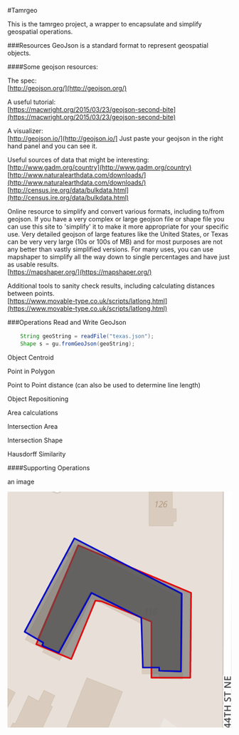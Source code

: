 

#Tamrgeo

This is the tamrgeo project, a wrapper to encapsulate and simplify geospatial operations.

###Resources
GeoJson is a standard format to represent geospatial objects.
  
####Some geojson resources:

The spec:  
[http://geojson.org/](http://geojson.org/)

A useful tutorial:  
[https://macwright.org/2015/03/23/geojson-second-bite](https://macwright.org/2015/03/23/geojson-second-bite)

A visualizer:  
[http://geojson.io/](http://geojson.io/]  Just paste your geojson in the right hand panel and you can see it.

Useful sources of data that might be interesting:  
[http://www.gadm.org/country](http://www.gadm.org/country)  
[http://www.naturalearthdata.com/downloads/](http://www.naturalearthdata.com/downloads/)  
[http://census.ire.org/data/bulkdata.html](http://census.ire.org/data/bulkdata.html)  


Online resource to simplify and convert various formats, including to/from geojson.  If you have a very complex or large geojson file or shape file you can use this site to 'simplify' it to make it more appropriate for your specific use.  Very detailed geojson of large features like the United States, or Texas can be very very large (10s or 100s of MB) and for most purposes are not any better than vastly simplified versions.  For many uses, you can use mapshaper to simplify all the way down to single percentages and have just as usable results.  
[https://mapshaper.org/](https://mapshaper.org/)

Additional tools to sanity check results, including calculating distances between points.  
[https://www.movable-type.co.uk/scripts/latlong.html](https://www.movable-type.co.uk/scripts/latlong.html)


###Operations
Read and Write GeoJson  
```java
    String geoString = readFile("texas.json");
    Shape s = gu.fromGeoJson(geoString);
```
  
Object Centroid

  
Point in Polygon

    
Point to Point distance (can also be used to determine line length)

  
Object Repositioning

  
Area calculations

  
Intersection Area

  
Intersection Shape

    
Hausdorff Similarity

  

####Supporting Operations
  

 







an image


![some more text](https://github.com/justincollinsdev/tamrgeo/blob/master/img/ushapedintersection.png?raw=true)
